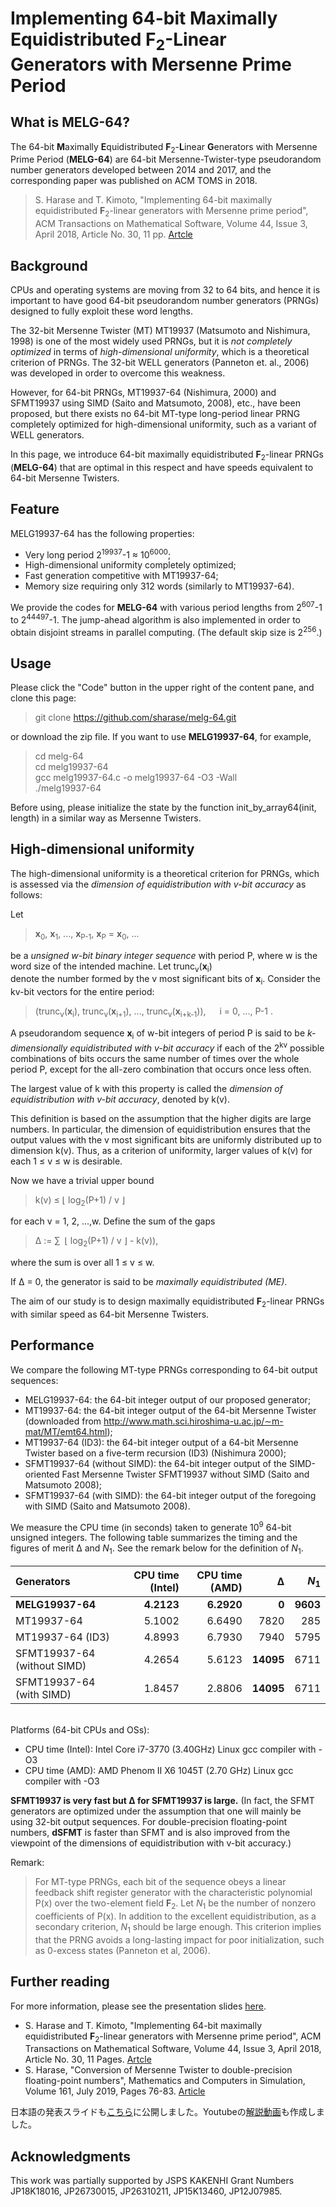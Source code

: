 # Implementing 64-bit Maximally Equidistributed  **F**<sub>2</sub>-Linear Generators with Mersenne Prime Period

## What is MELG-64?

The 64-bit **M**aximally **E**quidistributed **F**<sub>2</sub>-**L**inear **G**enerators with Mersenne Prime Period (**MELG-64**) are 64-bit Mersenne-Twister-type pseudorandom number generators developed between 2014 and 2017, and the corresponding paper was published on ACM TOMS in 2018.

> S. Harase and T. Kimoto, "Implementing 64-bit maximally equidistributed **F**<sub>2</sub>-linear generators with Mersenne prime period", ACM Transactions on Mathematical Software, Volume 44, Issue 3, April 2018, Article No. 30, 11 pp. <a href="http://doi.acm.org/10.1145/3159444">Artcle</a>

## Background
CPUs and operating systems are moving from 32 to 64 bits, and hence it is important to have good 64-bit pseudorandom number generators (PRNGs) designed to fully exploit these word lengths. 

The 32-bit Mersenne Twister (MT) MT19937 (Matsumoto and Nishimura, 1998) is one of the most widely used PRNGs, but it is _not completely optimized_ in terms of _high-dimensional uniformity_, which is a theoretical criterion of PRNGs. The 32-bit WELL generators (Panneton et. al., 2006) was developed in order to overcome this weakness. 

However, for 64-bit PRNGs, MT19937-64 (Nishimura, 2000) and SFMT19937 using SIMD (Saito and Matsumoto, 2008), etc., have been proposed, but there exists no 64-bit MT-type long-period linear PRNG completely optimized for high-dimensional uniformity, such as a variant of WELL generators.

In this page, we introduce 64-bit maximally equidistributed **F**<sub>2</sub>-linear PRNGs (**MELG-64**) that are optimal in this respect and have speeds equivalent to 64-bit Mersenne Twisters. 

## Feature

MELG19937-64 has the following properties:
-  Very long period 2<sup>19937</sup>-1 <span></span> <span>&asymp;</span> 10<sup>6000</sup>;
- High-dimensional uniformity completely optimized;
- Fast generation competitive with MT19937-64;
- Memory size requiring only 312 words (similarly to MT19937-64).

We provide the codes for **MELG-64** with various period lengths from 2<sup>607</sup>-1 to 2<sup>44497</sup>-1. The jump-ahead algorithm is also implemented in order to obtain disjoint streams in parallel computing. (The default skip size is 2<sup>256</sup>.)

## Usage

Please click the "Code" button in the upper right of the content pane, and clone this page: 

> git clone https://github.com/sharase/melg-64.git

or download the zip file. If you want to use **MELG19937-64**, for example,
> cd melg-64 </br>
> cd melg19937-64 </br>
> gcc melg19937-64.c -o melg19937-64 -O3 -Wall </br>
> ./melg19937-64

Before using, please initialize the state by the function init_by_array64(init, length) in a similar way as Mersenne Twisters.

## High-dimensional uniformity
The high-dimensional uniformity is a theoretical criterion for PRNGs, which is assessed via the _dimension of equidistribution with v-bit accuracy_ as follows:

Let

> **x**<sub>0</sub>, **x**<sub>1</sub>, ..., **x**<sub>P-1</sub>, **x**<sub>P</sub> = **x**<sub>0</sub>, ...

be a _unsigned w-bit binary integer sequence_ with period P, 
where w is the word size of the intended machine. Let trunc<sub>v</sub>(**x**<sub>i</sub>)  
denote the number formed by the v most significant bits of **x**<sub>i</sub>. Consider the kv-bit vectors for the entire period:

> (trunc<sub>v</sub>(**x**<sub>i</sub>), trunc<sub>v</sub>(**x**<sub>i+1</sub>), ..., trunc<sub>v</sub>(**x**<sub>i+k-1</sub>)), &emsp; i = 0, ..., P-1 .

A pseudorandom sequence **x**<sub>i</sub> of w-bit integers of period P is said to be _k-dimensionally equidistributed with v-bit accuracy_ if each of the 2<sup>kv</sup> possible combinations of bits occurs the same number of times over the whole period P, except for the all-zero combination that occurs once less often. 

The largest value of k with this property is called the _dimension of equidistribution 
with v-bit accuracy_, denoted by k(v).

This definition is based on the assumption that the higher digits are large numbers. In particular, the dimension of equidistribution ensures that the output values with the v most significant bits are uniformly distributed up to dimension k(v). Thus, as a criterion of uniformity, larger values of k(v) for each 1
<span>&le;</span> v <span>&le;</span>  w is desirable.

Now we have a trivial upper bound 

> k(v) <span>&le;</span> <span>&lfloor;</span> log<sub>2</sub>(P+1) / v <span>&rfloor;</span>

for each v = 1, 2, ...,w. Define the sum of the gaps 

> <span>&Delta;</span> := <span>&sum;</span>&ensp;<span>&lfloor;</span> log<sub>2</sub>(P+1) / v <span>&rfloor;</span> - k(v)), 

where the sum is over all 1 <span>&le;</span> v <span>&le;</span> w.

If <span>&Delta;</span> = 0, the generator is said to be _maximally equidistributed (ME)_.  

The aim of our study is to design maximally equidistributed **F**<sub>2</sub>-linear PRNGs with similar speed as 64-bit Mersenne Twisters.

## Performance

We compare the following MT-type PRNGs corresponding to 64-bit output sequences:
- MELG19937-64: the 64-bit integer output of our proposed generator;
- MT19937-64: the 64-bit integer output of the 64-bit Mersenne Twister (downloaded from
http://www.math.sci.hiroshima-u.ac.jp/∼m-mat/MT/emt64.html);
- MT19937-64 (ID3): the 64-bit integer output of a 64-bit Mersenne Twister based on a five-term
recursion (ID3) (Nishimura 2000);
- SFMT19937-64 (without SIMD): the 64-bit integer output of the SIMD-oriented Fast
Mersenne Twister SFMT19937 without SIMD (Saito and Matsumoto 2008);
- SFMT19937-64 (with SIMD): the 64-bit integer output of the foregoing with SIMD (Saito
and Matsumoto 2008).

We measure the CPU time (in seconds) taken to generate 10<sup>9</sup> 64-bit unsigned integers. 
The following table summarizes the timing and the figures of merit <span>&Delta;</span> and _N_<sub>1</sub>. 
See the remark below for the definition of _N_<sub>1</sub>.

| Generators | CPU time (Intel) | CPU time (AMD) | <span>&Delta;</span> | _N_<sub>1</sub> |
| :--------- | ---------------: | -------------: | -------: | ----: |
| **MELG19937-64** | **4.2123** | **6.2920** | **0** | **9603** |
| MT19937-64 | 5.1002 | 6.6490 | 7820 | 285 |
| MT19937-64 (ID3) | 4.8993 | 6.7930 | 7940 | 5795 |
| SFMT19937-64 (without SIMD) | 4.2654 | 5.6123 | **14095** | 6711 |
| SFMT19937-64 (with SIMD) | 1.8457 | 2.8806 | **14095** | 6711 |

</br>
Platforms (64-bit CPUs and OSs):

- CPU time (Intel): Intel Core i7-3770 (3.40GHz) Linux gcc compiler with -O3
- CPU time (AMD): AMD Phenom II X6 1045T (2.70 GHz) Linux gcc compiler with -O3

**SFMT19937 is very fast but <span>&Delta;</span> for SFMT19937 is large.** 
(In fact, the SFMT
generators are optimized under the assumption that one will mainly be using 32-bit output sequences. For double-precision floating-point numbers, **dSFMT** is faster than SFMT and is also improved
from the viewpoint of the dimensions of equidistribution with v-bit accuracy.)

Remark:
>For MT-type PRNGs, each bit of the sequence obeys a linear feedback shift register generator with the characteristic polynomial P(x) over the two-element field **F**<sub>2</sub>.
Let _N_<sub>1</sub> be the number of nonzero coefficients of P(x). 
In addition to the excellent equidistribution, as a secondary criterion, _N_<sub>1</sub> should be large enough. 
This criterion implies that the PRNG avoids a long-lasting impact for poor initialization, such as 0-excess states (Panneton et al, 2006).

## Further reading

For more information, please see the presentation slides <a href="https://www.slideshare.net/ShinHarase/implementing-64bit-maximally-equidistributed-f2linear-generators-with-mersenne-prime-period">here</a>.

- S. Harase and T. Kimoto, "Implementing 64-bit maximally equidistributed **F**<sub>2</sub>-linear generators with Mersenne prime period", ACM Transactions on Mathematical Software, Volume 44, Issue 3, April 2018, Article No. 30, 11 Pages. <a href="http://doi.acm.org/10.1145/3159444">Artcle</a>
- S. Harase, "Conversion of Mersenne Twister to double-precision floating-point numbers", Mathematics and Computers in Simulation, Volume 161, July 2019, Pages 76-83. <a href="https://doi.org/10.1016/j.matcom.2018.08.006"> Article</a>

日本語の発表スライドも<a href="https://www.slideshare.net/ShinHarase/64-243960243">こちら</a>に公開しました。Youtubeの<a href="https://youtu.be/x9MWym2MV6o">解説動画</a>も作成しました。

## Acknowledgments
This work was partially supported by JSPS KAKENHI Grant Numbers JP18K18016, JP26730015, JP26310211, JP15K13460, JP12J07985.
